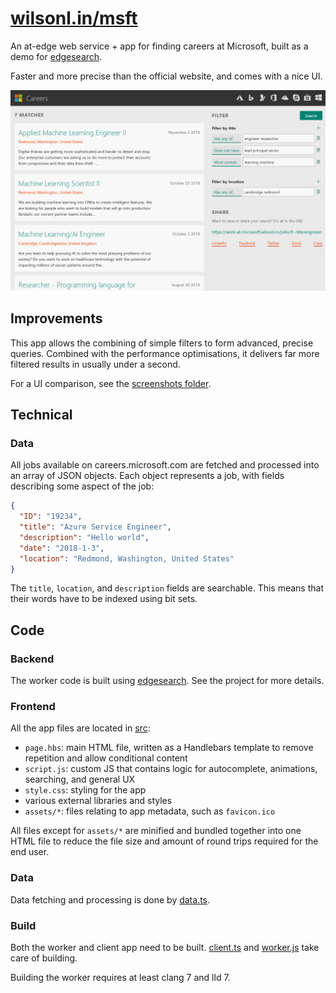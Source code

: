 # [wilsonl.in/msft](https://wilsonl.in/msft)

An at-edge web service + app for finding careers at Microsoft, built as a demo for [edgesearch](https://github.com/wilsonzlin/edgesearch).

Faster and more precise than the official website, and comes with a nice UI.

![Screenshot of UI](./screenshots/this.png)

## Improvements

This app allows the combining of simple filters to form advanced, precise queries.
Combined with the performance optimisations, it delivers far more filtered results in usually under a second.

For a UI comparison, see the [screenshots folder](./screenshots).

## Technical

### Data

All jobs available on careers.microsoft.com are fetched and processed into an array of JSON objects.
Each object represents a job, with fields describing some aspect of the job:

```json
{
  "ID": "19234",
  "title": "Azure Service Engineer",
  "description": "Hello world",
  "date": "2018-1-3",
  "location": "Redmond, Washington, United States"
}
```

The `title`, `location`, and `description` fields are searchable. This means that their words have to be indexed using bit sets.

## Code

### Backend

The worker code is built using [edgesearch](https://github.com/wilsonzlin/edgesearch). See the project for more details.

### Frontend

All the app files are located in [src](./src/):

- `page.hbs`: main HTML file, written as a Handlebars template to remove repetition and allow conditional content
- `script.js`: custom JS that contains logic for autocomplete, animations, searching, and general UX
- `style.css`: styling for the app
- various external libraries and styles
- `assets/*`: files relating to app metadata, such as `favicon.ico`

All files except for `assets/*` are minified and bundled together into one HTML file to reduce the file size and amount of round trips required for the end user.

### Data

Data fetching and processing is done by [data.ts](./build/src/data/data.ts).

### Build

Both the worker and client app need to be built. [client.ts](./build/src/client/client.ts) and [worker.js](./build/src/worker/worker.ts) take care of building.

Building the worker requires at least clang 7 and lld 7. 
